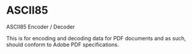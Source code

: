# ASCII85
ASCII85 Encoder / Decoder

This is for encoding and decoding data for PDF documents and as such, should conform to Adobe PDF specifications.
